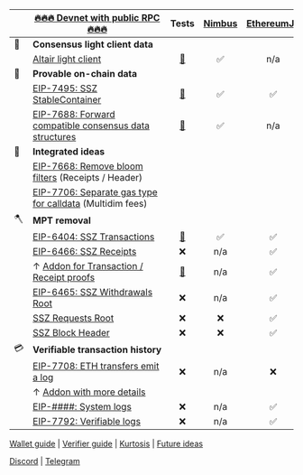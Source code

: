 || [🔥🔥🔥 Devnet with public RPC 🔥🔥🔥](https://ssz-devnet-0.ethpandaops.io) | Tests | [Nimbus](https://github.com/status-im/nimbus-eth2) | [EthereumJS](https://github.com/ethereumjs/ethereumjs-monorepo) | [Helios](https://github.com/a16z/helios) |
| - | - | :-: | :-: | :-: | :-: |
| 🐣 | **Consensus light client data**
|| [Altair light client](https://github.com/ethereum/consensus-specs/blob/dev/specs/altair/light-client/sync-protocol.md) | [🔗](https://github.com/ethereum/consensus-specs/tree/dev/tests/formats/light_client) | ✅ | n/a | ✅ |
| 🦒 | **Provable on-chain data**
|| [EIP-7495: SSZ StableContainer](https://eips.ethereum.org/EIPS/eip-7495) | [🔗](https://github.com/ethereum/consensus-specs/pull/3777) | ✅ | ✅ | ✅ |
|| [EIP-7688: Forward compatible consensus data structures](https://eips.ethereum.org/EIPS/eip-7688) | [🔗](https://github.com/ethereum/consensus-specs/pull/3844) | ✅ | n/a | ✅ |
| 🐼 | **Integrated ideas**
|| [EIP-7668: Remove bloom filters](https://eips.ethereum.org/EIPS/eip-7668) (Receipts / Header)
|| [EIP-7706: Separate gas type for calldata](https://eips.ethereum.org/EIPS/eip-7706) (Multidim fees)
| 🪓 | **MPT removal**
|| [EIP-6404: SSZ Transactions](https://eips.ethereum.org/EIPS/eip-6404) | [🔗](https://github.com/etan-status/latest_fork_tests/commit/eip-6404) | ✅ | ✅ | ✅ |
|| [EIP-6466: SSZ Receipts](https://eips.ethereum.org/EIPS/eip-6466) | ❌ | n/a | ✅ | ❌ |
|| ↑ [Addon for Transaction / Receipt proofs](https://github.com/ethereum/EIPs/pull/8884) | [🔗](https://github.com/ethereum/EIPs/blob/737c2c2ec68715a07534318aa67a21bd907e81ec/EIPS/eip-%23%23%23%23.md#test-cases) | n/a | ✅ | ❌ |
|| [EIP-6465: SSZ Withdrawals Root](https://eips.ethereum.org/EIPS/eip-6465) | ❌ | n/a | ✅ | ✅ |
|| [SSZ Requests Root](https://eips.ethereum.org/EIPS/eip-7688) | ❌ | ❌ | ✅ | n/a |
|| [SSZ Block Header](./el_block_hash.md) | ❌ | ❌ | ✅ | ❌ |
| 💳 | **<nobr>Verifiable transaction history</nobr>**
|| [EIP-7708: ETH transfers emit a log](https://eips.ethereum.org/EIPS/eip-7708) | ❌ | n/a | ❌ | ❌ |
|| ↑ [Addon with more details](https://github.com/ethereum/EIPs/pull/9003/files)
|| [EIP-####: System logs](https://github.com/ethereum/EIPs/pull/9002/files) | ❌ | n/a | ✅ | ❌ |
|| [EIP-7792: Verifiable logs](https://eips.ethereum.org/EIPS/eip-7792) | ❌ | n/a | ✅ | ❌ |

[Wallet guide](./app.md) \| [Verifier guide](./rpc.md) \| [Kurtosis](./network_params_fusaka-light.yaml) \| [Future ideas](./future.md)

[Discord](https://discord.gg/xUmjdjzMNY) \| [Telegram](https://t.me/+ZJqjzyCQWB8xNzE0)
